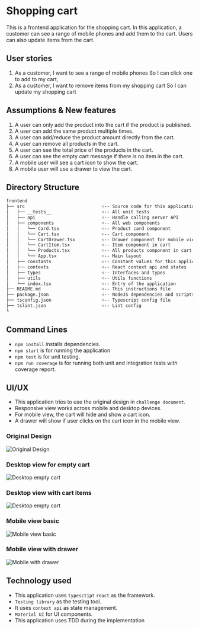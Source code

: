 # Shopping cart

This is a frontend application for the shopping cart. In this application, a customer can see a range of mobile phones and add them to the cart. Users can also update items from the cart.

## User stories
1. As a customer, I want to see a range of mobile phones So I can click one to add to my cart,
2. As a customer, I want to remove items from my shopping cart So I can update my shopping cart

## Assumptions & New features
1. A user can only add the product into the cart if the product is published.
2. A user can add the same product multiple times.
3. A user can add/reduce the product amount directly from the cart.
4. A user can remove all products in the cart.
5. A user can see the total price of the products in the cart.
6. A user can see the empty cart message if there is no item in the cart.
7. A mobile user will see a cart icon to show the cart.
8. A mobile user will use a drawer to view the cart.

## Directory Structure

```bash
frontend
├── src                             <-- Source code for this application
│   ├── __tests__                   <-- All unit tests
│   ├── api                         <-- Handle calling server API
│   ├── components                  <-- All web components
│   │   └── Card.tsx                <-- Product card component
│   │   └── Cart.tsx                <-- Cart component
│   │   └── CartDrawer.tsx          <-- Drawer component for mobile view
│   │   └── CartItem.tsx            <-- Item component in cart
│   │   └── Products.tsx            <-- All products component in cart
│   │   └── App.tsx                 <-- Main layout
│   ├── constants                   <-- Constant values for this application
│   ├── contexts                    <-- React context api and states
│   ├── types                       <-- Interfaces and types
│   ├── utils                       <-- Utils functions
│   └── index.tsx                   <-- Entry of the application
├── README.md                       <-- This instructions file
├── package.json                    <-- NodeJS dependencies and scripts
├── tsconfig.json                   <-- Typescript config file
├── tslint.json                     <-- Lint config
└
```

## Command Lines

* ```npm install``` installs dependencies.
* ```npm start``` is for running the application
* ```npm test``` is for unit testing.
* ```npm run coverage``` is for running both unit and integration tests with coverage report.

## UI/UX
* This application tries to use the original design in `challenge document`.
* Responsive view works across mobile and desktop devices.
* For mobile view, the cart will hide and show a cart icon.
* A drawer will show if user clicks on the cart icon in the mobile view.

### Original Design
![Original Design](assets/origin-design.png)
### Desktop view for empty cart
![Desktop empty cart](assets/desktop-empty-cart.png)
### Desktop view with cart items
![Desktop empty cart](assets/desktop-with-cart-item.png)
### Mobile view basic
![Mobile view basic](assets/mobile-view.png)
### Mobile view with drawer
![Mobile with drawer](assets/mobile-cart-drawer.png)

## Technology used
* This application uses `typesctipt` `react` as the framework. 
* `Testing library` as the testing tool.
* It uses `context api` as state management. 
* `Material UI` for UI components.
* This application uses TDD during the implementation
